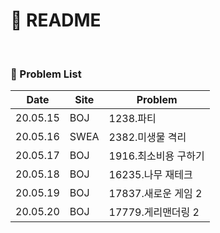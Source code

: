 # :page_facing_up: README

<br>

### :pushpin: Problem List

| Date     | Site | Problem              |
| -------- | ---- | -------------------- |
| 20.05.15 | BOJ  | 1238.파티            |
| 20.05.16 | SWEA | 2382.미생물 격리     |
| 20.05.17 | BOJ  | 1916.최소비용 구하기 |
| 20.05.18 | BOJ  | 16235.나무 재테크    |
| 20.05.19 | BOJ  | 17837.새로운 게임 2  |
| 20.05.20 | BOJ  | 17779.게리맨더링 2   |

